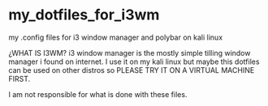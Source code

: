 # my_dotfiles_for_i3wm
my .config files for i3 window manager and polybar on kali linux

¿WHAT IS I3WM?
i3 window manager is the mostly simple tilling window manager i found on internet. I use it on my kali linux but maybe this dotfiles can be used on other distros so PLEASE TRY IT ON A VIRTUAL MACHINE FIRST. 




I am not responsible for what is done with these files.
